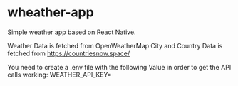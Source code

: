 # wheather-app
Simple weather app based on React Native.

Weather Data is fetched from OpenWeatherMap
City and Country Data is fetched from https://countriesnow.space/

You need to create a .env file with the following Value in order to get the API calls working:
WEATHER_API_KEY=<Your OpenWeatherMap API Key>
